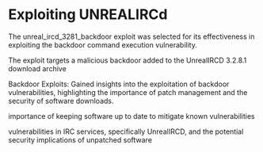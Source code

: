 # Exploiting UNREALIRCd

The unreal_ircd_3281_backdoor exploit was selected for its effectiveness in exploiting the backdoor command execution vulnerability.

The exploit targets a malicious backdoor added to the UnrealIRCD 3.2.8.1 download archive

Backdoor Exploits: Gained insights into the exploitation of backdoor vulnerabilities, highlighting the importance of patch management and the security of software downloads.

importance of keeping software up to date to mitigate known vulnerabilities

vulnerabilities in IRC services, specifically UnrealIRCD, and the potential security implications of unpatched software